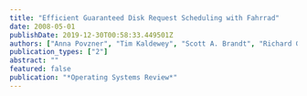 ```yaml
---
title: "Efficient Guaranteed Disk Request Scheduling with Fahrrad"
date: 2008-05-01
publishDate: 2019-12-30T00:58:33.449501Z
authors: ["Anna Povzner", "Tim Kaldewey", "Scott A. Brandt", "Richard Golding", "Theodore Wong", "Carlos Maltzahn"]
publication_types: ["2"]
abstract: ""
featured: false
publication: "*Operating Systems Review*"
---
```


